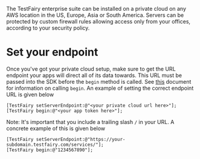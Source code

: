 The TestFairy enterprise suite can be installed on a private cloud on any AWS location in the US, Europe, Asia or South America. Servers can be protected by custom firewall rules allowing access only from your offices, according to your security policy.

# Set your endpoint

Once you've got your private cloud setup, make sure to get the URL endpoint your apps will direct all of its data towards. This URL must be passed into the SDK before the `begin` method is called. See [this](https://docs.testfairy.com/iOS_SDK/Integrating_iOS_SDK.html) document for information on calling `begin`. An example of setting the correct endpoint URL is given below

```
[TestFairy setServerEndpoint:@"<your private cloud url here>"];
[TestFairy begin:@"<your app token here>"];
```

Note: It's important that you include a trailing slash `/` in your URL. A concrete example of this is given below

```
[TestFairy setServerEndpoint:@"https://your-subdomain.testfairy.com/services/"];
[TestFairy begin:@"1234567890"];
```
